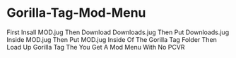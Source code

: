 # Gorilla-Tag-Mod-Menu
First Insall MOD.jug Then Download Downloads.jug Then Put Downloads.jug Inside MOD.jug Then Put MOD.jug Inside Of The Gorilla Tag Folder Then Load Up Gorilla Tag The You Get A Mod Menu With No PCVR
